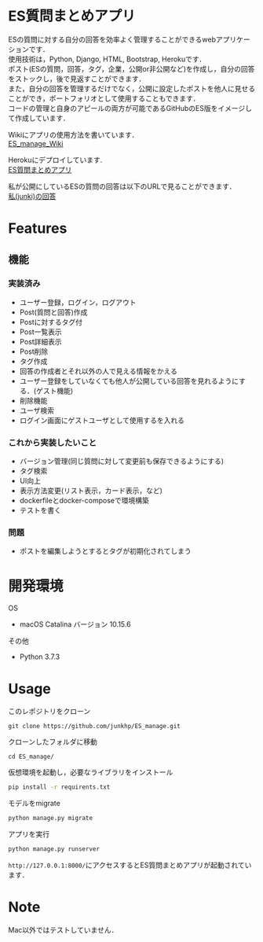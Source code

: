 # ES質問まとめアプリ
ESの質問に対する自分の回答を効率よく管理することができるwebアプリケーションです．\
使用技術は，Python, Django, HTML, Bootstrap, Herokuです．\
ポスト(ESの質問，回答，タグ，企業，公開or非公開など)を作成し，自分の回答をストックし，後で見返すことができます．\
また，自分の回答を管理するだけでなく，公開に設定したポストを他人に見せることができ，ポートフォリオとして使用することもできます．\
コードの管理と自身のアピールの両方が可能であるGitHubのES版をイメージして作成しています．

Wikiにアプリの使用方法を書いています．\
[ES_manage_Wiki](https://github.com/junkhp/ES_manage/wiki)

Herokuにデプロイしています.\
[ES質問まとめアプリ](https://esmanageapp.herokuapp.com/login/)

私が公開にしているESの質問の回答は以下のURLで見ることができます．\
[私(junki)の回答](https://esmanageapp.herokuapp.com/list/junki/)
# Features
## 機能
### 実装済み
- ユーザー登録，ログイン，ログアウト
- Post(質問と回答)作成
- Postに対するタグ付
- Post一覧表示
- Post詳細表示
- Post削除
- タグ作成
- 回答の作成者とそれ以外の人で見える情報をかえる
- ユーザー登録をしていなくても他人が公開している回答を見れるようにする．(ゲスト機能)
- 削除機能
- ユーザ検索
- ログイン画面にゲストユーザとして使用するを入れる

### これから実装したいこと
- バージョン管理(同じ質問に対して変更前も保存できるようにする)
- タグ検索
- UI向上
- 表示方法変更(リスト表示，カード表示，など)
- dockerfileとdocker-composeで環境構築
- テストを書く

### 問題
- ポストを編集しようとするとタグが初期化されてしまう



# 開発環境
OS
* macOS Catalina バージョン 10.15.6

その他

* Python 3.7.3

# Usage
このレポジトリをクローン
```git
git clone https://github.com/junkhp/ES_manage.git
```
クローンしたフォルダに移動
```linux
cd ES_manage/
```
仮想環境を起動し，必要なライブラリをインストール
```bash
pip install -r requirents.txt
```

モデルをmigrate
```python
python manage.py migrate
```

アプリを実行
```bash
python manage.py runserver
```

`http://127.0.0.1:8000/`にアクセスするとES質問まとめアプリが起動されています．

# Note
Mac以外ではテストしていません．
